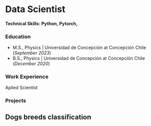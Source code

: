 # Data Scientist

#### Technical Skills: Python, Pytorch,

### Education
- M.S., Physics	| Universidad de Concepción at Concepción Chile (_September 2023_)	 			        		
- B.S., Physics | Universidad de Concepción at Concepción Chile (_December 2020_)
### Work Experience
Aplied Scientist

### Projects
Dogs breeds classification
-
